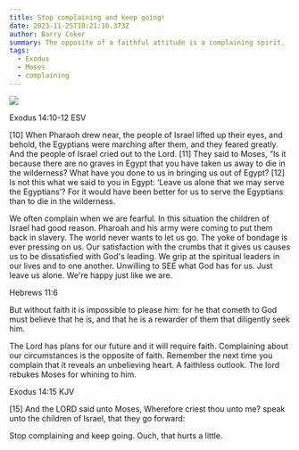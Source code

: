 ```yaml
---
title: Stop complaining and keep going!
date: 2023-11-25T10:21:10.373Z
author: Barry Coker
summary: The opposite of a faithful attitude is a complaining spirit.
tags:
  - Exodus
  - Moses
  - complaining
---
```

![](https://encrypted-tbn0.gstatic.com/images?q=tbn:ANd9GcSLLv3xr1rnRDtarhuWqRJ2sRf8y_HhsUDQlg&usqp=CAU)

Exodus‬ ‭14:10‭-‬12‬ ‭ESV‬‬

\[10] When Pharaoh drew near, the people of Israel lifted up their eyes, and behold, the Egyptians were marching after them, and they feared greatly. And the people of Israel cried out to the Lord. \[11] They said to Moses, “Is it because there are no graves in Egypt that you have taken us away to die in the wilderness? What have you done to us in bringing us out of Egypt? \[12] Is not this what we said to you in Egypt: ‘Leave us alone that we may serve the Egyptians’? For it would have been better for us to serve the Egyptians than to die in the wilderness. 

We often complain when we are fearful. In this situation the children of Israel had good reason. Pharoah and his army were coming to put them back in slavery. The world never wants to let us go. The yoke of bondage is ever pressing on us. Our satisfaction with the crumbs that it gives us causes us to be dissatisfied with God's leading. We grip at the spiritual leaders in our lives and to one another. Unwilling to SEE what God has for us. Just leave us alone. We're happy just like we are. ‭‭

Hebrews‬ ‭11:6‬ 

But without faith it is impossible to please him: for he that cometh to God must believe that he is, and that he is a rewarder of them that diligently seek him.

The Lord has plans for our future and it will require faith. Complaining about our circumstances is the opposite of faith. Remember the next time you complain that it reveals an unbelieving heart. A faithless outlook. The lord rebukes Moses for whining to him. 

 ‭‭Exodus‬ ‭14:15‬ ‭KJV‬‬

\[15] And the LORD said unto Moses, Wherefore criest thou unto me? speak unto the children of Israel, that they go forward: 

Stop complaining and keep going. Ouch, that hurts a little.